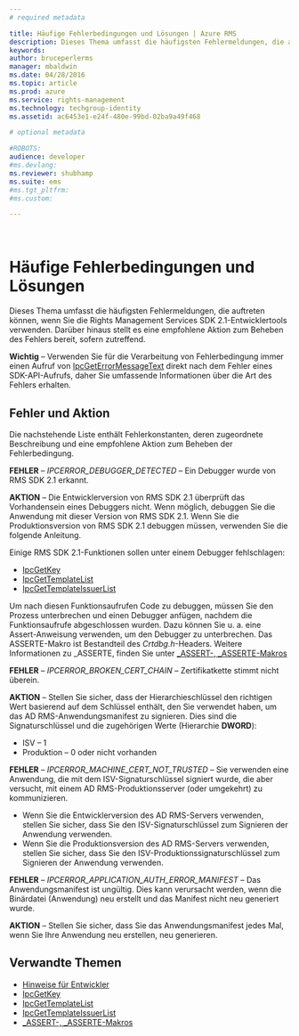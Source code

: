 ```yaml
---
# required metadata

title: Häufige Fehlerbedingungen und Lösungen | Azure RMS
description: Dieses Thema umfasst die häufigsten Fehlermeldungen, die auftreten können, wenn Sie die RMS SDK 2.1-Entwicklertools verwenden.
keywords:
author: bruceperlerms
manager: mbaldwin
ms.date: 04/28/2016
ms.topic: article
ms.prod: azure
ms.service: rights-management
ms.technology: techgroup-identity
ms.assetid: ac6453e1-e24f-480e-99bd-02ba9a49f468

# optional metadata

#ROBOTS:
audience: developer
#ms.devlang:
ms.reviewer: shubhamp
ms.suite: ems
#ms.tgt_pltfrm:
#ms.custom:

---
```


﻿
# Häufige Fehlerbedingungen und Lösungen
Dieses Thema umfasst die häufigsten Fehlermeldungen, die auftreten können, wenn Sie die Rights Management Services SDK 2.1-Entwicklertools verwenden. Darüber hinaus stellt es eine empfohlene Aktion zum Beheben des Fehlers bereit, sofern zutreffend.

**Wichtig** – Verwenden Sie für die Verarbeitung von Fehlerbedingung immer einen Aufruf von [IpcGetErrorMessageText](/rights-management/sdk/2.1/api/win/functions#msipc_ipcgeterrormessagetext) direkt nach dem Fehler eines SDK-API-Aufrufs, daher Sie umfassende Informationen über die Art des Fehlers erhalten.

 

## Fehler und Aktion ##
Die nachstehende Liste enthält Fehlerkonstanten, deren zugeordnete Beschreibung und eine empfohlene Aktion zum Beheben der Fehlerbedingung.

**FEHLER** – *IPCERROR_DEBUGGER_DETECTED* – Ein Debugger wurde von RMS SDK 2.1 erkannt.

**AKTION** – Die Entwicklerversion von RMS SDK 2.1 überprüft das Vorhandensein eines Debuggers nicht. Wenn möglich, debuggen Sie die Anwendung mit dieser Version von RMS SDK 2.1.
Wenn Sie die Produktionsversion von RMS SDK 2.1 debuggen müssen, verwenden Sie die folgende Anleitung.

Einige RMS SDK 2.1-Funktionen sollen unter einem Debugger fehlschlagen:
- [IpcGetKey</strong>](/rights-management/sdk/2.1/api/win/functions#msipc_ipcgetkey)
- [IpcGetTemplateList](/rights-management/sdk/2.1/api/win/functions#msipc_ipcgettemplatelist)
- [IpcGetTemplateIssuerList](/rights-management/sdk/2.1/api/win/functions#msipc_ipcgettemplateissuerlist)

Um nach diesen Funktionsaufrufen Code zu debuggen, müssen Sie den Prozess unterbrechen und einen Debugger anfügen, nachdem die Funktionsaufrufe abgeschlossen wurden. Dazu können Sie u. a. eine Assert-Anweisung verwenden, um den Debugger zu unterbrechen. Das ASSERTE-Makro ist Bestandteil des *Crtdbg.h*-Headers.
Weitere Informationen zu \_ASSERTE, finden Sie unter [\_ASSERT-, \_ASSERTE-Makros](https://msdn.microsoft.com/en-us/library/ezb1wyez.aspx)

**FEHLER** – *IPCERROR_BROKEN_CERT_CHAIN* – Zertifikatkette stimmt nicht überein.

**AKTION** – Stellen Sie sicher, dass der Hierarchieschlüssel den richtigen Wert basierend auf dem Schlüssel enthält, den Sie verwendet haben, um das AD RMS-Anwendungsmanifest zu signieren.
Dies sind die Signaturschlüssel und die zugehörigen Werte (Hierarchie **DWORD**):
- ISV – 1
- Produktion – 0 oder nicht vorhanden

**FEHLER** – *IPCERROR_MACHINE_CERT_NOT_TRUSTED* – Sie verwenden eine Anwendung, die mit dem ISV-Signaturschlüssel signiert wurde, die aber versucht, mit einem AD RMS-Produktionsserver (oder umgekehrt) zu kommunizieren.

- Wenn Sie die Entwicklerversion des AD RMS-Servers verwenden, stellen Sie sicher, dass Sie den ISV-Signaturschlüssel zum Signieren der Anwendung verwenden.
- Wenn Sie die Produktionsversion des AD RMS-Servers verwenden, stellen Sie sicher, dass Sie den ISV-Produktionssignaturschlüssel zum Signieren der Anwendung verwenden.

**FEHLER** – *IPCERROR_APPLICATION_AUTH_ERROR_MANIFEST* – Das Anwendungsmanifest ist ungültig. Dies kann verursacht werden, wenn die Binärdatei (Anwendung) neu erstellt und das Manifest nicht neu generiert wurde.

**AKTION** – Stellen Sie sicher, dass Sie das Anwendungsmanifest jedes Mal, wenn Sie Ihre Anwendung neu erstellen, neu generieren.

## Verwandte Themen ##
* [Hinweise für Entwickler](developer-notes.md)
* [IpcGetKey](/rights-management/sdk/2.1/api/win/functions#msipc_ipcgetkey)
* [IpcGetTemplateList](/rights-management/sdk/2.1/api/win/functions#msipc_ipcgettemplatelist)
* [IpcGetTemplateIssuerList](/rights-management/sdk/2.1/api/win/functions#msipc_ipcgettemplateissuerlist)
* [\_ASSERT-, \_ASSERTE-Makros](https://msdn.microsoft.com/en-us/library/ezb1wyez.aspx)
 

 


<!--HONumber=Apr16_HO3-->


